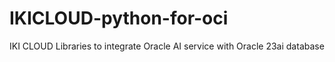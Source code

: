 # IKICLOUD-python-for-oci
IKI CLOUD Libraries to integrate Oracle AI service with Oracle 23ai database
